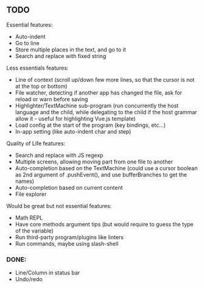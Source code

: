 
## TODO

Essential features:

* Auto-indent
* Go to line
* Store multiple places in the text, and go to it
* Search and replace with fixed string



Less essentials features:

* Line of context (scroll up/down few more lines, so that the cursor is not at the top or bottom)
* File watcher, detecting if another app has changed the file, ask for reload or warn before saving
* Highlighter/TextMachine sub-program (run concurrently the host language and the child, while delegating to the child
  if the host grammar allow it - useful for highlighting Vue.js template)
* Load config at the start of the program (key bindings, etc...)
* In-app setting (like auto-indent char and step)



Quality of Life features:

* Search and replace with JS regexp
* Multiple screens, allowing moving part from one file to another
* Auto-completion based on the TextMachine (could use a cursor boolean as 2nd argument of .pushEvent(), and use bufferBranches to get the names)
* Auto-completion based on current content
* File explorer



Would be great but not essential features:

* Math REPL
* Have core methods argument tips (but would require to guess the type of the variable)
* Run third-party program/plugins like linters
* Run commands, maybe using slash-shell



### DONE:

* Line/Column in status bar
* Undo/redo



